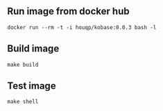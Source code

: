 Run image from docker hub
-------------------------

```
docker run --rm -t -i houqp/kobase:0.0.3 bash -l
```


Build image
------------

```
make build
```


Test image
----------

```
make shell
```
